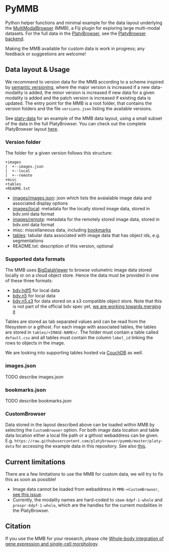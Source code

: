 # PyMMB

Python helper functions and minimal example for the data layout underlying the [MultiModalBrowser](https://github.com/platybrowser/mmb-fiji) (MMB), a Fiji plugin for exploring large multi-modal datasets. For the full data in the [PlatyBrowser](https://www.biorxiv.org/content/10.1101/2020.02.26.961037v1), see the [PlatyBrowser backend](https://github.com/platybrowser/platybrowser-backend).

Making the MMB available for custom data is work in progress; any feedback or suggestions are welcome!

## Data layout & Usage

We recommend to version data for the MMB according to a scheme inspired by [semantic versioning](https://semver.org/), where the major version is increased if a new data-modality is added, the minor version is increased if new data for a given modality is added and the patch version is increased if existing data is updated.
The entry point for the MMB is a root folder, that contains the version folders and the file `versions.json` listing the available versions.

See [platy-data](https://github.com/platybrowser/pymmb/tree/master/platy-data) for an example of 
the MMB data layout, using a small subset of the data in the full PlatyBrowser. You can check out the complete PlatyBrowser layout [here](https://github.com/platybrowser/pymmb/tree/master/platy-data).

### Version folder

The folder for a given version follows this structure:
```
+images
|  +--images.json
|  +--local
|  +--remote
+misc
+tables
+README.txt
```

- [images/images.json](https://github.com/platybrowser/pymmb#imagesjson): json which lists the avaialable image data and associated display options
- [images/local](https://github.com/platybrowser/pymmb#supported-data-formats): metadata for the locally stored image data, stored in bdv.xml data format
- [images/remote](https://github.com/platybrowser/pymmb#supported-data-formats): metadata for the remotely stored image data, stored in bdv.xml data format
- misc: miscellaneous data, including [bookmarks](https://github.com/platybrowser/pymmb#bookmarksjson)
- [tables](https://github.com/platybrowser/pymmb#supported-data-formats): tabular data associated with image data that has object ids, e.g. segmentations
- README.txt: description of this version, optional


### Supported data formats

The MMB uses [BigDataViewer](https://imagej.net/BigDataViewer) to browse volumetric image data stored locally or on a cloud object store.
Hence the data must be provided in one of these three formats:
- [bdv.hdf5](https://imagej.net/BigDataViewer#About_the_BigDataViewer_data_format) for local data
- [bdv.n5](https://github.com/bigdataviewer/bigdataviewer-core/blob/master/BDV%20N5%20format.md) for local data
- [bdv.n5.s3](https://github.com/saalfeldlab/n5-aws-s3) for data stored on a s3 compatible object store. Note that this is not part of the official bdv spec yet, [we are working towards merging it](https://github.com/bigdataviewer/bigdataviewer-core/issues/80)

Tables are stored as tab separated values and can be read from the filesystem or a githost.
For each image with associated tables, the tables are stored in `tables/<IMAGE-NAME>/`.
The folder must contain a table called `default.csv` and all tables must contain the column `label_id` linking the rows to objects in the image.

We are looking into supporting tables hosted via [CouchDB](https://couchdb.apache.org/) as well.


### images.json

TODO describe images.json


### bookmarks.json

TODO describe bookmarks.json


### CustomBrowser

Data stored in the layout described above can be loaded within MMB by selecting the `CustomBrowser` option.
For both image data location and table data location either a local file path or a githost webaddress can be given.
E.g. `https://raw.githubusercontent.com/platybrowser/pymmb/master/platy-data` for accessing the example data in this repository.
See also [this](https://github.com/platybrowser/mmb-fiji#advanced-options).


## Current limitations

There are a few limitations to use the MMB for custom data, we will try to fix this as soon as possible!

- Image data cannot be loaded from webaddress in `MMB->CustomBrowser`, [see this issue](https://github.com/platybrowser/mmb-fiji/issues/75).
- Currently, the modality names are hard-coded to `sbem-6dpf-1-whole` and `prospr-6dpf-1-whole`, 
which are the handles for the current modalities in the PlatyBrowser.

<!---
## Installation
-->

## Citation

If you use the MMB for your research, please cite [Whole-body integration of gene expression and single-cell morphology](https://www.biorxiv.org/content/10.1101/2020.02.26.961037v1).
